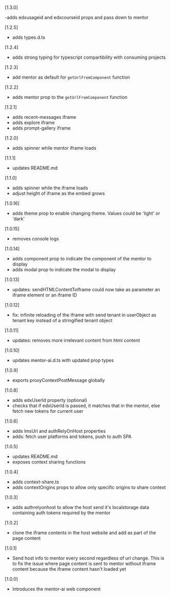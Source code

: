 [1.3.0]

-adds edxusageid and edxcourseid props and pass down to mentor

[1.2.5]

- adds types.d.ts

[1.2.4]

- adds strong typing for typescript compartibility with consuming projects

[1.2.3]

- add mentor as default for `getUrlFromComponent` function

[1.2.2]

- adds mentor prop to the `getUrlFromComponent` function

[1.2.1]

- adds recent-messages iframe
- adds explore iframe
- adds prompt-gallery iframe

[1.2.0]

- adds spinner while mentor iframe loads

[1.1.1]

- updates README.md

[1.1.0]

- adds spinner while the iframe loads
- adjust height of iframe as the embed grows

[1.0.16]

- adds theme prop to enable changing theme. Values could be 'light' or 'dark'

[1.0.15]

- removes console logs

[1.0.14]

- adds component prop to indicate the component of the mentor to display
- adds modal prop to indicate the modal to display

[1.0.13]

- updates: sendHTMLContentToIframe could now take as parameter an iframe element or an iframe ID

[1.0.12]

- fix: infinite reloading of the iframe with send tenant in userObject as tenant key instead of a stringified tenant object

[1.0.11]

- updates: removes more irrelevant content from html content

[1.0.10]

- updates mentor-ai.d.ts with updated prop types

[1.0.9]

- exports proxyContextPostMessage globally

[1.0.8]

- adds edxUserId property (optional)
- checks that if edxUserId is passed, it matches that in the mentor, else fetch new tokens for current user

[1.0.6]

- adds lmsUrl and authRelyOnHost properties
- adds: fetch user platforms and tokens, push to auth SPA

[1.0.5]

- updates README.md
- exposes context sharing functions

[1.0.4]

- adds context-share.ts
- adds contextOrigins props to allow only specific origins to share context

[1.0.3]

- adds authrelyonhost to allow the host send it's localstorage data containing auth tokens required by the mentor

[1.0.2]

- clone the iframe contents in the host website and add as part of the page content

[1.0.1]

- Send host info to mentor every second regardless of url change. This is to fix the issue where page content is sent to mentor without iframe content because the iframe content hasn't loaded yet

[1.0.0]

- Introduces the mentor-ai web component
